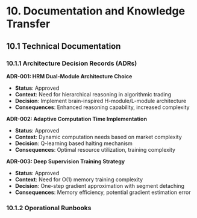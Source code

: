 # 10. Documentation and Knowledge Transfer

## 10.1 Technical Documentation

### 10.1.1 Architecture Decision Records (ADRs)

**ADR-001: HRM Dual-Module Architecture Choice**
- **Status**: Approved
- **Context**: Need for hierarchical reasoning in algorithmic trading
- **Decision**: Implement brain-inspired H-module/L-module architecture
- **Consequences**: Enhanced reasoning capability, increased complexity

**ADR-002: Adaptive Computation Time Implementation**
- **Status**: Approved  
- **Context**: Dynamic computation needs based on market complexity
- **Decision**: Q-learning based halting mechanism
- **Consequences**: Optimal resource utilization, training complexity

**ADR-003: Deep Supervision Training Strategy**
- **Status**: Approved
- **Context**: Need for O(1) memory training complexity
- **Decision**: One-step gradient approximation with segment detaching
- **Consequences**: Memory efficiency, potential gradient estimation error

### 10.1.2 Operational Runbooks

```markdown